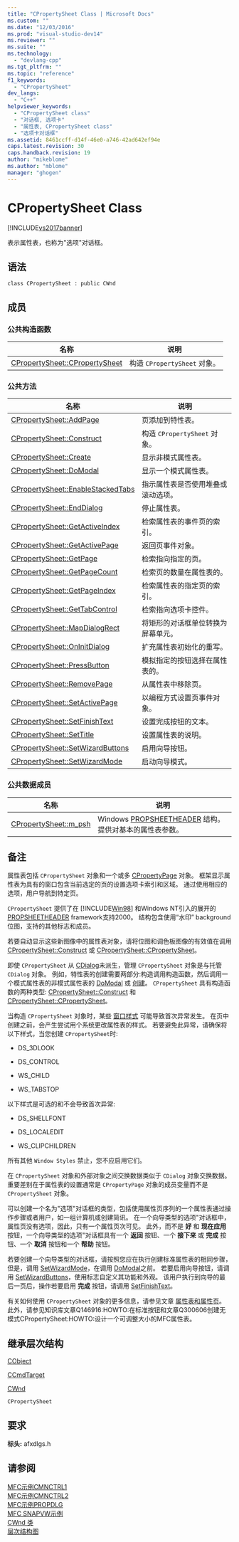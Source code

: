 ```yaml
---
title: "CPropertySheet Class | Microsoft Docs"
ms.custom: ""
ms.date: "12/03/2016"
ms.prod: "visual-studio-dev14"
ms.reviewer: ""
ms.suite: ""
ms.technology: 
  - "devlang-cpp"
ms.tgt_pltfrm: ""
ms.topic: "reference"
f1_keywords: 
  - "CPropertySheet"
dev_langs: 
  - "C++"
helpviewer_keywords: 
  - "CPropertySheet class"
  - "对话框, 选项卡"
  - "属性表, CPropertySheet class"
  - "选项卡对话框"
ms.assetid: 8461ccff-d14f-46e0-a746-42ad642ef94e
caps.latest.revision: 30
caps.handback.revision: 19
author: "mikeblome"
ms.author: "mblome"
manager: "ghogen"
---
```

# CPropertySheet Class
[!INCLUDE[vs2017banner](../../assembler/inline/includes/vs2017banner.md)]

表示属性表，也称为"选项"对话框。  
  
## 语法  
  
```  
class CPropertySheet : public CWnd  
```  
  
## 成员  
  
### 公共构造函数  
  
|名称|说明|  
|--------|--------|  
|[CPropertySheet::CPropertySheet](../Topic/CPropertySheet::CPropertySheet.md)|构造 `CPropertySheet` 对象。|  
  
### 公共方法  
  
|名称|说明|  
|--------|--------|  
|[CPropertySheet::AddPage](../Topic/CPropertySheet::AddPage.md)|页添加到特性表。|  
|[CPropertySheet::Construct](../Topic/CPropertySheet::Construct.md)|构造 `CPropertySheet` 对象。|  
|[CPropertySheet::Create](../Topic/CPropertySheet::Create.md)|显示非模式属性表。|  
|[CPropertySheet::DoModal](../Topic/CPropertySheet::DoModal.md)|显示一个模式属性表。|  
|[CPropertySheet::EnableStackedTabs](../Topic/CPropertySheet::EnableStackedTabs.md)|指示属性表是否使用堆叠或滚动选项。|  
|[CPropertySheet::EndDialog](../Topic/CPropertySheet::EndDialog.md)|停止属性表。|  
|[CPropertySheet::GetActiveIndex](../Topic/CPropertySheet::GetActiveIndex.md)|检索属性表的事件页的索引。|  
|[CPropertySheet::GetActivePage](../Topic/CPropertySheet::GetActivePage.md)|返回页事件对象。|  
|[CPropertySheet::GetPage](../Topic/CPropertySheet::GetPage.md)|检索指向指定的页。|  
|[CPropertySheet::GetPageCount](../Topic/CPropertySheet::GetPageCount.md)|检索页的数量在属性表的。|  
|[CPropertySheet::GetPageIndex](../Topic/CPropertySheet::GetPageIndex.md)|检索属性表的指定页的索引。|  
|[CPropertySheet::GetTabControl](../Topic/CPropertySheet::GetTabControl.md)|检索指向选项卡控件。|  
|[CPropertySheet::MapDialogRect](../Topic/CPropertySheet::MapDialogRect.md)|将矩形的对话框单位转换为屏幕单元。|  
|[CPropertySheet::OnInitDialog](../Topic/CPropertySheet::OnInitDialog.md)|扩充属性表初始化的重写。|  
|[CPropertySheet::PressButton](../Topic/CPropertySheet::PressButton.md)|模拟指定的按钮选择在属性表的。|  
|[CPropertySheet::RemovePage](../Topic/CPropertySheet::RemovePage.md)|从属性表中移除页。|  
|[CPropertySheet::SetActivePage](../Topic/CPropertySheet::SetActivePage.md)|以编程方式设置页事件对象。|  
|[CPropertySheet::SetFinishText](../Topic/CPropertySheet::SetFinishText.md)|设置完成按钮的文本。|  
|[CPropertySheet::SetTitle](../Topic/CPropertySheet::SetTitle.md)|设置属性表的说明。|  
|[CPropertySheet::SetWizardButtons](../Topic/CPropertySheet::SetWizardButtons.md)|启用向导按钮。|  
|[CPropertySheet::SetWizardMode](../Topic/CPropertySheet::SetWizardMode.md)|启动向导模式。|  
  
### 公共数据成员  
  
|名称|说明|  
|--------|--------|  
|[CPropertySheet::m\_psh](../Topic/CPropertySheet::m_psh.md)|Windows [PROPSHEETHEADER](http://msdn.microsoft.com/library/windows/desktop/bb774546) 结构。  提供对基本的属性表参数。|  
  
## 备注  
 属性表包括 `CPropertySheet` 对象和一个或多 [CPropertyPage](../../mfc/reference/cpropertypage-class.md) 对象。  框架显示属性表为具有的窗口包含当前选定的页的设置选项卡索引和区域。  通过使用相应的选项，用户导航到特定页。  
  
 `CPropertySheet` 提供了在 [!INCLUDE[Win98](../../mfc/reference/includes/win98_md.md)] 和Windows NT引入的展开的 [PROPSHEETHEADER](http://msdn.microsoft.com/library/windows/desktop/bb774546) framework支持2000。  结构包含使用“水印” background位图，支持的其他标志和成员。  
  
 若要自动显示这些新图像中的属性表对象，请将位图和调色板图像的有效值在调用 [CPropertySheet::Construct](../Topic/CPropertySheet::Construct.md) 或 [CPropertySheet::CPropertySheet](../Topic/CPropertySheet::CPropertySheet.md)。  
  
 即使 `CPropertySheet` 从 [CDialog](../../mfc/reference/cdialog-class.md)未派生，管理 `CPropertySheet` 对象是与托管 `CDialog` 对象。  例如，特性表的创建需要两部分:构造调用构造函数，然后调用一个模式属性表的非模式属性表的 [DoModal](../Topic/CPropertySheet::DoModal.md) 或 [创建](../Topic/CPropertySheet::Create.md)。  `CPropertySheet` 具有构造函数的两种类型: [CPropertySheet::Construct](../Topic/CPropertySheet::Construct.md) 和 [CPropertySheet::CPropertySheet](../Topic/CPropertySheet::CPropertySheet.md)。  
  
 当构造 `CPropertySheet` 对象时，某些 [窗口样式](../../mfc/reference/window-styles.md) 可能导致首次异常发生。  在页中创建之前，会产生尝试用个系统更改属性表的样式。  若要避免此异常，请确保将以下样式，当您创建 `CPropertySheet`时:  
  
-   DS\_3DLOOK  
  
-   DS\_CONTROL  
  
-   WS\_CHILD  
  
-   WS\_TABSTOP  
  
 以下样式是可选的和不会导致首次异常:  
  
-   DS\_SHELLFONT  
  
-   DS\_LOCALEDIT  
  
-   WS\_CLIPCHILDREN  
  
 所有其他 `Window Styles` 禁止，您不应启用它们。  
  
 在 `CPropertySheet` 对象和外部对象之间交换数据类似于 `CDialog` 对象交换数据。  重要差别在于属性表的设置通常是 `CPropertyPage` 对象的成员变量而不是 `CPropertySheet` 对象。  
  
 可以创建一个名为"选项"对话框的类型，包括使用属性页序列的一个属性表通过操作步骤或者用户，如一组计算机或创建简讯。  在一个向导类型的选项"对话框中，属性页没有选项，因此，只有一个属性页次可见。  此外，而不是 **好** 和 **现在应用** 按钮，一个向导类型的选项"对话框具有一个 **返回** 按钮、一个 **接下来** 或 **完成** 按钮、一个 **取消** 按钮和一个 **帮助** 按钮。  
  
 若要创建一个向导类型的对话框，请按照您应在执行创建标准属性表的相同步骤，但是，调用 [SetWizardMode](../Topic/CPropertySheet::SetWizardMode.md)，在调用 [DoModal](../Topic/CPropertySheet::DoModal.md)之前。  若要启用向导按钮，请调用 [SetWizardButtons](../Topic/CPropertySheet::SetWizardButtons.md)，使用标志自定义其功能和外观。  该用户执行到向导的最后一页后，操作若要启用 **完成** 按钮，请调用 [SetFinishText](../Topic/CPropertySheet::SetFinishText.md)。  
  
 有关如何使用 `CPropertySheet` 对象的更多信息，请参见文章 [属性表和属性页](../../mfc/property-sheets-and-property-pages-in-mfc.md)。  此外，请参见知识库文章Q146916:HOWTO:在标准按钮和文章Q300606创建无模式CPropertySheet:HOWTO:设计一个可调整大小的MFC属性表。  
  
## 继承层次结构  
 [CObject](../../mfc/reference/cobject-class.md)  
  
 [CCmdTarget](../../mfc/reference/ccmdtarget-class.md)  
  
 [CWnd](../../mfc/reference/cwnd-class.md)  
  
 `CPropertySheet`  
  
## 要求  
 **标头:** afxdlgs.h  
  
## 请参阅  
 [MFC示例CMNCTRL1](../../top/visual-cpp-samples.md)   
 [MFC示例CMNCTRL2](../../top/visual-cpp-samples.md)   
 [MFC示例PROPDLG](../../top/visual-cpp-samples.md)   
 [MFC SNAPVW示例](../../top/visual-cpp-samples.md)   
 [CWnd 类](../../mfc/reference/cwnd-class.md)   
 [层次结构图](../../mfc/hierarchy-chart.md)